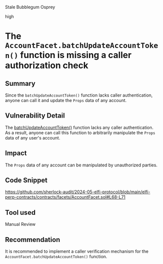 Stale Bubblegum Osprey

high

# The `AccountFacet.batchUpdateAccountToken()` function is missing a caller authorization check

## Summary

Since the `batchUpdateAccountToken()` function lacks caller authentication, anyone can call it and update the `Props` data of any account.

## Vulnerability Detail

The [batchUpdateAccountToken()](https://github.com/sherlock-audit/2024-05-elfi-protocol/blob/main/elfi-perp-contracts/contracts/facets/AccountFacet.sol#L68-L71) function lacks any caller authentication. As a result, anyone can call this function to arbitrarily manipulate the `Props` data of any user's account.

## Impact

The `Props` data of any account can be manipulated by unauthorized parties.

## Code Snippet

https://github.com/sherlock-audit/2024-05-elfi-protocol/blob/main/elfi-perp-contracts/contracts/facets/AccountFacet.sol#L68-L71

## Tool used

Manual Review

## Recommendation

It is recommended to implement a caller verification mechanism for the `AccountFacet.batchUpdateAccountToken()` function.
